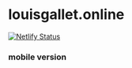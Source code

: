 # louisgallet.online

[![Netlify Status](https://api.netlify.com/api/v1/badges/8aa4f474-03e3-41a8-949c-f1284033ee2a/deploy-status)](https://app.netlify.com/sites/vibrant-almeida-140843/deploys)

### mobile version
